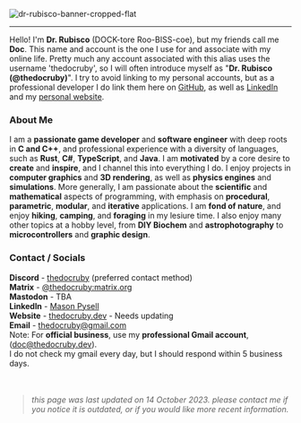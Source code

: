 ![dr-rubisco-banner-cropped-flat](https://user-images.githubusercontent.com/76263371/169357861-c368b75f-df2f-4654-b1eb-8074aea51867.png)

---

Hello! I'm **Dr. Rubisco** (DOCK-tore Roo-BISS-coe), but my friends call me **Doc**. This name and account is the one I use for and associate with my online life. Pretty much any account associated with this alias uses the username 'thedocruby', so I will often introduce myself as "**Dr. Rubisco (@thedocruby)**". I try to avoid linking to my personal accounts, but as a professional developer I do link them here on [GitHub](https://github.com/thedocruby/), as well as [LinkedIn](https://www.linkedin.com/in/thedocruby) and my [personal website](https://thedocruby.dev).

### About Me
I am a **passionate game developer** and **software engineer** with deep roots in **C and C++**, and professional experience with a diversity of languages, such as **Rust**, **C#**, **TypeScript**, and **Java**. I am **motivated** by a core desire to **create** and **inspire**, and I channel this into everything I do. I enjoy projects in **computer graphics** and **3D rendering**, as well as **physics engines** and **simulations**. More generally, I am passionate about the **scientific** and **mathematical** aspects of programming, with emphasis on **procedural**, **parametric**, **modular**, and **iterative** applications. I am **fond of nature**, and enjoy **hiking**, **camping**, and **foraging** in my lesiure time. I also enjoy many other topics at a hobby level, from **DIY Biochem** and **astrophotography** to **microcontrollers** and **graphic design**.

### Contact / Socials
**Discord** -  [thedocruby](https://discord.com/) (preferred contact method) <br>
**Matrix** - [@thedocruby:matrix.org](https://matrix.to/#/@thedocruby:matrix.org) <br>
**Mastodon** - TBA <br>
**LinkedIn** - [Mason Pysell](https://www.linkedin.com/in/thedocruby) <br>
**Website** - [thedocruby.dev](https://thedocruby.dev/) - Needs updating <br>
**Email** - [thedocruby@gmail.com](mailto:thedocruby@gmail.com) <br>
Note: For **official business**, use my **professional Gmail account**, ([doc@thedocruby.dev](mailto:doc@thedocruby.dev)). <br>
I do not check my gmail every day, but I should respond within 5 business days. <br> <br> <br> 
> *this page was last updated on 14 October 2023. please contact me if you notice it is outdated, or if you would like more recent information.*
